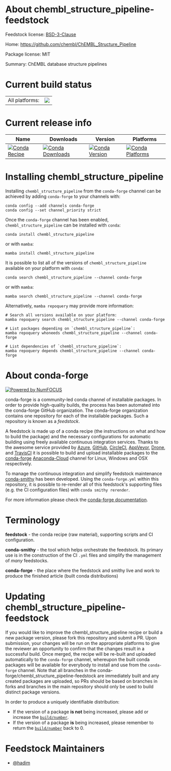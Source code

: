 About chembl_structure_pipeline-feedstock
=========================================

Feedstock license: [BSD-3-Clause](https://github.com/conda-forge/chembl_structure_pipeline-feedstock/blob/main/LICENSE.txt)

Home: https://github.com/chembl/ChEMBL_Structure_Pipeline

Package license: MIT

Summary: ChEMBL database structure pipelines

Current build status
====================


<table><tr><td>All platforms:</td>
    <td>
      <a href="https://dev.azure.com/conda-forge/feedstock-builds/_build/latest?definitionId=10623&branchName=main">
        <img src="https://dev.azure.com/conda-forge/feedstock-builds/_apis/build/status/chembl_structure_pipeline-feedstock?branchName=main">
      </a>
    </td>
  </tr>
</table>

Current release info
====================

| Name | Downloads | Version | Platforms |
| --- | --- | --- | --- |
| [![Conda Recipe](https://img.shields.io/badge/recipe-chembl_structure_pipeline-green.svg)](https://anaconda.org/conda-forge/chembl_structure_pipeline) | [![Conda Downloads](https://img.shields.io/conda/dn/conda-forge/chembl_structure_pipeline.svg)](https://anaconda.org/conda-forge/chembl_structure_pipeline) | [![Conda Version](https://img.shields.io/conda/vn/conda-forge/chembl_structure_pipeline.svg)](https://anaconda.org/conda-forge/chembl_structure_pipeline) | [![Conda Platforms](https://img.shields.io/conda/pn/conda-forge/chembl_structure_pipeline.svg)](https://anaconda.org/conda-forge/chembl_structure_pipeline) |

Installing chembl_structure_pipeline
====================================

Installing `chembl_structure_pipeline` from the `conda-forge` channel can be achieved by adding `conda-forge` to your channels with:

```
conda config --add channels conda-forge
conda config --set channel_priority strict
```

Once the `conda-forge` channel has been enabled, `chembl_structure_pipeline` can be installed with `conda`:

```
conda install chembl_structure_pipeline
```

or with `mamba`:

```
mamba install chembl_structure_pipeline
```

It is possible to list all of the versions of `chembl_structure_pipeline` available on your platform with `conda`:

```
conda search chembl_structure_pipeline --channel conda-forge
```

or with `mamba`:

```
mamba search chembl_structure_pipeline --channel conda-forge
```

Alternatively, `mamba repoquery` may provide more information:

```
# Search all versions available on your platform:
mamba repoquery search chembl_structure_pipeline --channel conda-forge

# List packages depending on `chembl_structure_pipeline`:
mamba repoquery whoneeds chembl_structure_pipeline --channel conda-forge

# List dependencies of `chembl_structure_pipeline`:
mamba repoquery depends chembl_structure_pipeline --channel conda-forge
```


About conda-forge
=================

[![Powered by
NumFOCUS](https://img.shields.io/badge/powered%20by-NumFOCUS-orange.svg?style=flat&colorA=E1523D&colorB=007D8A)](https://numfocus.org)

conda-forge is a community-led conda channel of installable packages.
In order to provide high-quality builds, the process has been automated into the
conda-forge GitHub organization. The conda-forge organization contains one repository
for each of the installable packages. Such a repository is known as a *feedstock*.

A feedstock is made up of a conda recipe (the instructions on what and how to build
the package) and the necessary configurations for automatic building using freely
available continuous integration services. Thanks to the awesome service provided by
[Azure](https://azure.microsoft.com/en-us/services/devops/), [GitHub](https://github.com/),
[CircleCI](https://circleci.com/), [AppVeyor](https://www.appveyor.com/),
[Drone](https://cloud.drone.io/welcome), and [TravisCI](https://travis-ci.com/)
it is possible to build and upload installable packages to the
[conda-forge](https://anaconda.org/conda-forge) [Anaconda-Cloud](https://anaconda.org/)
channel for Linux, Windows and OSX respectively.

To manage the continuous integration and simplify feedstock maintenance
[conda-smithy](https://github.com/conda-forge/conda-smithy) has been developed.
Using the ``conda-forge.yml`` within this repository, it is possible to re-render all of
this feedstock's supporting files (e.g. the CI configuration files) with ``conda smithy rerender``.

For more information please check the [conda-forge documentation](https://conda-forge.org/docs/).

Terminology
===========

**feedstock** - the conda recipe (raw material), supporting scripts and CI configuration.

**conda-smithy** - the tool which helps orchestrate the feedstock.
                   Its primary use is in the construction of the CI ``.yml`` files
                   and simplify the management of *many* feedstocks.

**conda-forge** - the place where the feedstock and smithy live and work to
                  produce the finished article (built conda distributions)


Updating chembl_structure_pipeline-feedstock
============================================

If you would like to improve the chembl_structure_pipeline recipe or build a new
package version, please fork this repository and submit a PR. Upon submission,
your changes will be run on the appropriate platforms to give the reviewer an
opportunity to confirm that the changes result in a successful build. Once
merged, the recipe will be re-built and uploaded automatically to the
`conda-forge` channel, whereupon the built conda packages will be available for
everybody to install and use from the `conda-forge` channel.
Note that all branches in the conda-forge/chembl_structure_pipeline-feedstock are
immediately built and any created packages are uploaded, so PRs should be based
on branches in forks and branches in the main repository should only be used to
build distinct package versions.

In order to produce a uniquely identifiable distribution:
 * If the version of a package **is not** being increased, please add or increase
   the [``build/number``](https://docs.conda.io/projects/conda-build/en/latest/resources/define-metadata.html#build-number-and-string).
 * If the version of a package **is** being increased, please remember to return
   the [``build/number``](https://docs.conda.io/projects/conda-build/en/latest/resources/define-metadata.html#build-number-and-string)
   back to 0.

Feedstock Maintainers
=====================

* [@hadim](https://github.com/hadim/)

